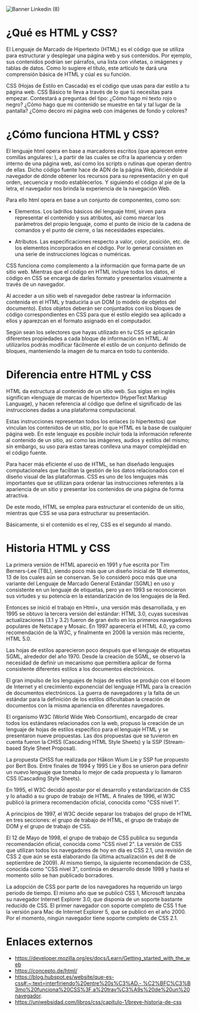 ![Banner Linkedin (8)](https://user-images.githubusercontent.com/75398496/208786894-d7355eb9-85b6-4d99-8e20-2ad181026faa.png)

# ¿Qué es HTML y CSS?
El Lenguaje de Marcado de Hipertexto (HTML) es el código que se utiliza para estructurar y desplegar una página web y sus contenidos. Por ejemplo, sus contenidos podrían ser párrafos, una lista con viñetas, o imágenes y tablas de datos. Como lo sugiere el título, este artículo te dará una comprensión básica de HTML y cúal es su función.

CSS (Hojas de Estilo en Cascada) es el código que usas para dar estilo a tu página web. CSS Básico te lleva a través de lo que tú necesitas para empezar. Contestará a preguntas del tipo: ¿Cómo hago mi texto rojo o negro? ¿Cómo hago que mi contenido se muestre en tal y tal lugar de la pantalla? ¿Cómo decoro mi página web con imágenes de fondo y colores?

# ¿Cómo funciona HTML y CSS?
El lenguaje html opera en base a marcadores escritos (que aparecen entre comillas angulares: <html>), a partir de las cuales se cifra la apariencia y orden interno de una página web, así como los scripts o rutinas que operan dentro de ellas. Dicho código fuente hace de ADN de la página Web, diciéndole al navegador de dónde obtener los recursos para su representación y en qué orden, secuencia y modo establecerlos. Y siguiendo el código al pie de la letra, el navegador nos brinda la experiencia de la navegación Web.

Para ello html opera en base a un conjunto de componentes, como son:

- Elementos. Los ladrillos básicos del lenguaje html, sirven para representar el contenido y sus atributos, así como marcar los parámetros del propio lenguaje, como el punto de inicio de la cadena de comandos y el punto de cierre, o las necesidades especiales.
  
- Atributos. Las especificaciones respecto a valor, color, posición, etc. de los elementos incorporados en el código. Por lo general consisten en una serie de instrucciones lógicas o numéricas.

CSS funciona como complemento a la información que forma parte de un sitio web. Mientras que el código en HTML incluye todos los datos, el código en CSS se encarga de darles formato y presentarlos visualmente a través de un navegador.

Al acceder a un sitio web el navegador debe rastrear la información contenida en el HTML y traducirla a un DOM (o modelo de objetos del documento). Estos objetos deberán ser conjuntados con los bloques de código correspondientes en CSS para que el estilo elegido sea aplicado a ellos y aparezcan en el formato asignado en el computador.

Según sean los selectores que hayas utilizado en tu CSS se aplicarán diferentes propiedades a cada bloque de información en HTML. Al utilizarlos podrás modificar fácilmente el estilo de un conjunto definido de bloques, manteniendo la imagen de tu marca en todo tu contenido.

# Diferencia entre HTML y CSS
HTML da estructura al contenido de un sitio web. Sus siglas en inglés significan «lenguaje de marcas de hipertexto» (HyperText Markup Language), y hacen referencia al código que define el significado de las instrucciones dadas a una plataforma computacional.

Estas instrucciones representan todos los enlaces (o hipertextos) que vinculan los contenidos de un sitio, por lo que HTML es la base de cualquier página web. En este lenguaje es posible incluir toda la información referente al contenido de un sitio, así como las imágenes, audios y estilos del mismo; sin embargo, su uso para estas tareas conlleva una mayor complejidad en el código fuente.

Para hacer más eficiente el uso de HTML, se han diseñado lenguajes computacionales que facilitan la gestión de los datos relacionados con el diseño visual de las plataformas. CSS es uno de los lenguajes más importantes que se utilizan para ordenar las instrucciones referentes a la apariencia de un sitio y presentar los contenidos de una página de forma atractiva.

De este modo, HTML se emplea para estructurar el contenido de un sitio, mientras que CSS se usa para estructurar su presentación.

Básicamente, si el contenido es el rey, CSS es el segundo al mando.

# Historia HTML y CSS

La primera versión de HTML apareció en 1991 y fue escrita por Tim Berners-Lee (TBL), siendo poco más que un diseño inicial de 18 elementos, 13 de los cuales aún se conservan. Se lo consideró poco más que una variante del Lenguaje de Marcado General Estándar (SGML) en uso y consistente en un lenguaje de etiquetas, pero ya en 1993 se reconocieron sus virtudes y su potencia en la estandarización de los lenguajes de la Red.

Entonces se inició el trabajo en Html+, una versión más desarrollada, y en 1995 se obtuvo la tercera versión del estándar: HTML 3.0, cuyas sucesivas actualizaciones (3.1 y 3.2) fueron de gran éxito en los primeros navegadores populares de Netscape y Mosaic. En 1997 aparecería el HTML 4.0, ya como recomendación de la W3C, y finalmente en 2006 la versión más reciente, HTML 5.0.
  
Las hojas de estilos aparecieron poco después que el lenguaje de etiquetas SGML, alrededor del año 1970. Desde la creación de SGML, se observó la necesidad de definir un mecanismo que permitiera aplicar de forma consistente diferentes estilos a los documentos electrónicos.

El gran impulso de los lenguajes de hojas de estilos se produjo con el boom de Internet y el crecimiento exponencial del lenguaje HTML para la creación de documentos electrónicos. La guerra de navegadores y la falta de un estándar para la definición de los estilos dificultaban la creación de documentos con la misma apariencia en diferentes navegadores.

El organismo W3C (World Wide Web Consortium), encargado de crear todos los estándares relacionados con la web, propuso la creación de un lenguaje de hojas de estilos específico para el lenguaje HTML y se presentaron nueve propuestas. Las dos propuestas que se tuvieron en cuenta fueron la CHSS (Cascading HTML Style Sheets) y la SSP (Stream-based Style Sheet Proposal).

La propuesta CHSS fue realizada por Håkon Wium Lie y SSP fue propuesto por Bert Bos. Entre finales de 1994 y 1995 Lie y Bos se unieron para definir un nuevo lenguaje que tomaba lo mejor de cada propuesta y lo llamaron CSS (Cascading Style Sheets).

En 1995, el W3C decidió apostar por el desarrollo y estandarización de CSS y lo añadió a su grupo de trabajo de HTML. A finales de 1996, el W3C publicó la primera recomendación oficial, conocida como "CSS nivel 1".

A principios de 1997, el W3C decide separar los trabajos del grupo de HTML en tres secciones: el grupo de trabajo de HTML, el grupo de trabajo de DOM y el grupo de trabajo de CSS.

El 12 de Mayo de 1998, el grupo de trabajo de CSS publica su segunda recomendación oficial, conocida como "CSS nivel 2". La versión de CSS que utilizan todos los navegadores de hoy en día es CSS 2.1, una revisión de CSS 2 que aún se está elaborando (la última actualización es del 8 de septiembre de 2009). Al mismo tiempo, la siguiente recomendación de CSS, conocida como "CSS nivel 3", continúa en desarrollo desde 1998 y hasta el momento sólo se han publicado borradores.

La adopción de CSS por parte de los navegadores ha requerido un largo periodo de tiempo. El mismo año que se publicó CSS 1, Microsoft lanzaba su navegador Internet Explorer 3.0, que disponía de un soporte bastante reducido de CSS. El primer navegador con soporte completo de CSS 1 fue la versión para Mac de Internet Explorer 5, que se publicó en el año 2000. Por el momento, ningún navegador tiene soporte completo de CSS 2.1.

# Enlaces externos
- https://developer.mozilla.org/es/docs/Learn/Getting_started_with_the_web
- https://concepto.de/html/
- https://blog.hubspot.es/website/que-es-css#:~:text=interfiriendo%20entre%20s%C3%AD.-,%C2%BFC%C3%B3mo%20funciona%20CSS%3F,a%20trav%C3%A9s%20de%20un%20navegador.
- https://uniwebsidad.com/libros/css/capitulo-1/breve-historia-de-css
